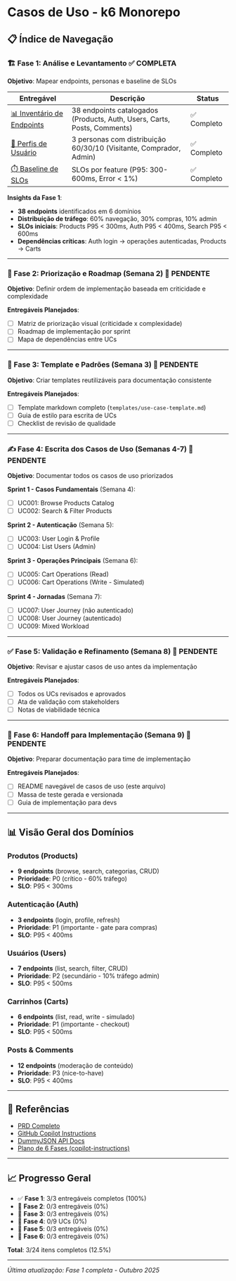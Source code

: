 # Casos de Uso - k6 Monorepo

## 📋 Índice de Navegação

### 🏗️ Fase 1: Análise e Levantamento ✅ COMPLETA

**Objetivo**: Mapear endpoints, personas e baseline de SLOs

| Entregável | Descrição | Status |
|------------|-----------|--------|
| [📊 Inventário de Endpoints](fase1-inventario-endpoints.csv) | 38 endpoints catalogados (Products, Auth, Users, Carts, Posts, Comments) | ✅ Completo |
| [👥 Perfis de Usuário](fase1-perfis-de-usuario.md) | 3 personas com distribuição 60/30/10 (Visitante, Comprador, Admin) | ✅ Completo |
| [⏱️ Baseline de SLOs](fase1-baseline-slos.md) | SLOs por feature (P95: 300-600ms, Error < 1%) | ✅ Completo |

**Insights da Fase 1**:
- **38 endpoints** identificados em 6 domínios
- **Distribuição de tráfego**: 60% navegação, 30% compras, 10% admin
- **SLOs iniciais**: Products P95 < 300ms, Auth P95 < 400ms, Search P95 < 600ms
- **Dependências críticas**: Auth login → operações autenticadas, Products → Carts

---

### 🎯 Fase 2: Priorização e Roadmap (Semana 2) 🔄 PENDENTE

**Objetivo**: Definir ordem de implementação baseada em criticidade e complexidade

**Entregáveis Planejados**:
- [ ] Matriz de priorização visual (criticidade x complexidade)
- [ ] Roadmap de implementação por sprint
- [ ] Mapa de dependências entre UCs

---

### 📝 Fase 3: Template e Padrões (Semana 3) 🔄 PENDENTE

**Objetivo**: Criar templates reutilizáveis para documentação consistente

**Entregáveis Planejados**:
- [ ] Template markdown completo (`templates/use-case-template.md`)
- [ ] Guia de estilo para escrita de UCs
- [ ] Checklist de revisão de qualidade

---

### ✍️ Fase 4: Escrita dos Casos de Uso (Semanas 4-7) 🔄 PENDENTE

**Objetivo**: Documentar todos os casos de uso priorizados

**Sprint 1 - Casos Fundamentais** (Semana 4):
- [ ] UC001: Browse Products Catalog
- [ ] UC002: Search & Filter Products

**Sprint 2 - Autenticação** (Semana 5):
- [ ] UC003: User Login & Profile
- [ ] UC004: List Users (Admin)

**Sprint 3 - Operações Principais** (Semana 6):
- [ ] UC005: Cart Operations (Read)
- [ ] UC006: Cart Operations (Write - Simulated)

**Sprint 4 - Jornadas** (Semana 7):
- [ ] UC007: User Journey (não autenticado)
- [ ] UC008: User Journey (autenticado)
- [ ] UC009: Mixed Workload

---

### ✅ Fase 5: Validação e Refinamento (Semana 8) 🔄 PENDENTE

**Objetivo**: Revisar e ajustar casos de uso antes da implementação

**Entregáveis Planejados**:
- [ ] Todos os UCs revisados e aprovados
- [ ] Ata de validação com stakeholders
- [ ] Notas de viabilidade técnica

---

### 🚀 Fase 6: Handoff para Implementação (Semana 9) 🔄 PENDENTE

**Objetivo**: Preparar documentação para time de implementação

**Entregáveis Planejados**:
- [ ] README navegável de casos de uso (este arquivo)
- [ ] Massa de teste gerada e versionada
- [ ] Guia de implementação para devs

---

## 📊 Visão Geral dos Domínios

### Produtos (Products)
- **9 endpoints** (browse, search, categorias, CRUD)
- **Prioridade**: P0 (crítico - 60% tráfego)
- **SLO**: P95 < 300ms

### Autenticação (Auth)
- **3 endpoints** (login, profile, refresh)
- **Prioridade**: P1 (importante - gate para compras)
- **SLO**: P95 < 400ms

### Usuários (Users)
- **7 endpoints** (list, search, filter, CRUD)
- **Prioridade**: P2 (secundário - 10% tráfego admin)
- **SLO**: P95 < 500ms

### Carrinhos (Carts)
- **6 endpoints** (list, read, write - simulado)
- **Prioridade**: P1 (importante - checkout)
- **SLO**: P95 < 500ms

### Posts & Comments
- **12 endpoints** (moderação de conteúdo)
- **Prioridade**: P3 (nice-to-have)
- **SLO**: P95 < 400ms

---

## 🔗 Referências

- [PRD Completo](../planejamento/PRD.md)
- [GitHub Copilot Instructions](../../.github/copilot-instructions.md)
- [DummyJSON API Docs](https://dummyjson.com/docs)
- [Plano de 6 Fases (copilot-instructions)](../../.github/copilot-instructions.md#-plano-de-escrita-dos-casos-de-uso)

---

## 📈 Progresso Geral

- ✅ **Fase 1**: 3/3 entregáveis completos (100%)
- 🔄 **Fase 2**: 0/3 entregáveis (0%)
- 🔄 **Fase 3**: 0/3 entregáveis (0%)
- 🔄 **Fase 4**: 0/9 UCs (0%)
- 🔄 **Fase 5**: 0/3 entregáveis (0%)
- 🔄 **Fase 6**: 0/3 entregáveis (0%)

**Total**: 3/24 itens completos (12.5%)

---

_Última atualização: Fase 1 completa - Outubro 2025_
